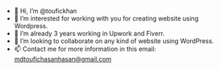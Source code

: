 - 👋 Hi, I’m @toufickhan
- 👀 I’m interested for working with you for creating website using Wordpress.
- 🌱 I’m already 3 years working in Upwork and Fiverr.
- 💞️ I’m looking to collaborate on any kind of website using WordPress.
- 📫 Contact me for more information in this email: mdtoufichasanhasan@gmail.com
